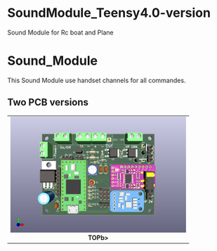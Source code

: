 # SoundModule_Teensy4.0-version
Sound Module for Rc boat and Plane

# Sound_Module
This Sound Module use handset channels for all commandes.  

## Two PCB versions
<table cellspacing=0>
  <tr>
    <td align=center width=400><a href="https://github.com/pierrotm777/SoundModule_Teensy4.0-version/blob/main/README.md"><img src="https://github.com/pierrotm777/SoundModule_Teensy4.0-version/blob/main/Sound_Myca_Teensy-Top3d.png" border="0" name="submit" title="Sound Module TOP" alt="Sound Module NORMAL"/></a><br><b>TOPb></td>
  </tr>
</table> 
